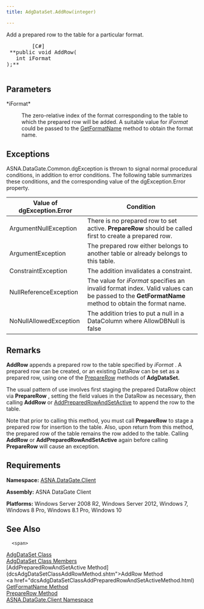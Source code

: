 ```yaml
---
title: AdgDataSet.AddRow(integer)

---
```


Add a prepared row to the table for a particular format.
<pre class="prettyprint">
        <span class="lang">[C#]</span>
 **public void AddRow(
   int iFormat
);** 
      </pre>


## Parameters

<dl>
        <dt>
 *iFormat* 
        </dt>
        <dd>

The zero-relative index of the format corresponding to the table to which the prepared row will be added. A suitable value for *iFormat* could be passed to the [GetFormatName](adg-dataset-class-get-format-name-method.html) method to obtain the format name.
</dd>
</dl>

## Exceptions

ASNA.DataGate.Common.dgException is thrown to signal normal procedural conditions, in addition to error conditions. The following table summarizes these conditions, and the corresponding value of the dgException.Error property.
<br />



| Value of dgException.Error | Condition |
| ---- | ---- |
| ArgumentNullException | There is no prepared row to set active. **PrepareRow** should be called first to create a prepared row. |
| ArgumentException | The prepared row either belongs to another table or already belongs to this table. |
| ConstraintException | The addition invalidates a constraint. |
| NullReferenceException | The value for *iFormat* specifies an invalid format index. Valid values can be passed to the **GetFormatName** method to obtain the format name. |
| NoNullAllowedException | The addition tries to put a null in a DataColumn where AllowDBNull is false |



## Remarks

<span> **AddRow** </span> appends a prepared row to the table specified by *<span>i</span><span>Format</span>* . A prepared row can be created, or an existing DataRow can be set as a prepared row, using one of the [PrepareRow](adg-dataset-class-prepare-row-method-main.html) methods of **AdgDataSet.** 

The usual pattern of use involves first staging the prepared DataRow object via <span> **PrepareRow** </span>, setting the field values in the DataRow as necessary, then calling <span> **AddRow** </span> or [AddPreparedRowAndSetActive](adg-dataset-class-add-prepared-row-and-set-active-method.html) to append the row to the table.

<span>Note</span> that prior to calling this method, you must call <span> **PrepareRow** </span> to stage a prepared row for insertion to the table. Also, upon return from this method, the prepared row of the table remains the row added to the table. Calling **AddRow** or <span> **AddPreparedRowAndSetActive** </span> again before calling <span> **PrepareRow** </span> will cause an exception.
## Requirements

**Namespace:** [ASNA.DataGate.Client](datagate-client-namespace.html) 

**Assembly:** ASNA DataGate Client

**Platforms:** Windows Server 2008 R2, Windows Server 2012, Windows 7, Windows 8 Pro, Windows 8.1 Pro, Windows 10
## See Also


      <span>
[AdgDataSet Class](adg-dataset-class.html)
        <br />
[AdgDataSet Class Members](adg-dataset-members.html)
        <br />
        [AddPreparedRowAndSetActive 
						Method](dcsAdgDataSetClassAddRowMethod.shtm">AddRow Method</a>
        <br />
        <a href="dcsAdgDataSetClassAddPreparedRowAndSetActiveMethod.html)
        <br />
[GetFormatName Method](adg-dataset-class-get-format-name-method.html)
        <br />
[PrepareRow Method](adg-dataset-class-prepare-row-method2.html)
      </span>
      <br />
[ASNA.DataGate.Client Namespace](datagate-client-namespace.html)

